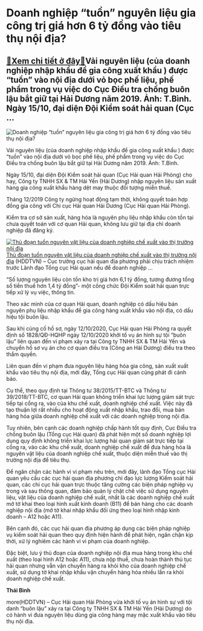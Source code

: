 Doanh nghiệp “tuồn” nguyên liệu gia công trị giá hơn 6 tỷ đồng vào tiêu thụ nội địa?
====================================================================================

[:gift:Xem chi tiết ở đây:gift:](https://hddtvn.com/doanh-nghiep-tuon-nguyen-lieu-gia-cong-tri-gia-hon-6-ty-dong-vao-tieu-thu-noi-dia/)Vải nguyên liệu (của doanh nghiệp nhập khẩu để gia công xuất khẩu ) được “tuồn” vào nội địa dưới vỏ bọc phế liệu, phế phẩm trong vụ việc do Cục Điều tra chống buôn lậu bắt giữ tại Hải Dương năm 2019. Ảnh: T.Bình. Ngày 15/10, đại diện Đội Kiểm soát hải quan (Cục …
-----------------------------------------------------------------------------------------------------------------------------------------------------------------------------------------------------------------------------------------------------------------------





![Doanh nghiệp “tuồn” nguyên liệu gia công trị giá hơn 6 tỷ đồng vào tiêu thụ nội địa?](https://hddtvn.com/wp-content/uploads/2021/01/IMG_0995.jpg "Doanh nghiệp “tuồn” nguyên liệu gia công trị giá hơn 6 tỷ đồng vào tiêu thụ nội địa?")


 Vải nguyên liệu (của doanh nghiệp nhập khẩu để gia công xuất khẩu ) được “tuồn” vào nội địa dưới vỏ bọc phế liệu, phế phẩm trong vụ việc do Cục Điều tra chống buôn lậu bắt giữ tại Hải Dương năm 2019. Ảnh: T.Bình.



Ngày 15/10, đại diện Đội Kiểm soát hải quan (Cục Hải quan Hải Phòng) cho hay, Công ty TNHH SX & TM Hải Yến (Hải Dương) nhập nguyên liệu sản xuất hàng gia công xuất khẩu hàng dệt may thuộc đối tượng miễn thuế.


Tháng 12/2019 Công ty ngừng hoạt động tạm thời, không quyết toán hợp đồng gia công với Chi cục Hải quan Hải Dương (Cục Hải quan Hải Phòng).


Kiểm tra cơ sở sản xuất, hàng hóa là nguyên phụ liệu nhập khẩu còn tồn tại chưa quyết toán với cơ quan Hải quan, không lưu giữ tại địa chỉ doanh nghiệp đã đăng ký.





[![Thủ đoạn tuồn nguyên vật liệu của doanh nghiệp chế xuất vào thị trường nội địa](https://hddtvn.com/wp-content/uploads/2021/01/IMG_0980.jpg "Thủ đoạn tuồn nguyên vật liệu của doanh nghiệp chế xuất vào thị trường nội địa")](https://haiquanonline.com.vn/thu-doan-tuon-nguyen-vat-lieu-cua-doanh-nghiep-che-xuat-vao-thi-truong-noi-dia-135045.html "Thủ đoạn tuồn nguyên vật liệu của doanh nghiệp chế xuất vào thị trường nội địa") 
[Thủ đoạn tuồn nguyên vật liệu của doanh nghiệp chế xuất vào thị trường nội địa](https://haiquanonline.com.vn/thu-doan-tuon-nguyen-vat-lieu-cua-doanh-nghiep-che-xuat-vao-thi-truong-noi-dia-135045.html "Thủ đoạn tuồn nguyên vật liệu của doanh nghiệp chế xuất vào thị trường nội địa") 
(HDDTVN) – Cục trưởng cục hải quan địa phương phải chịu trách nhiệm trước Lãnh đạo Tổng cục Hải quan nếu để doanh nghiệp …






“Số lượng nguyên liệu còn tồn kho trị giá hơn 6,1 tỷ đồng, tương đương tổng số tiền thuế hơn 1,4 tỷ đồng”- một công chức Đội Kiểm soát hải quan trực tiếp xử lý vụ việc, thông tin.


Theo xác minh của cơ quan Hải quan, doanh nghiệp có dấu hiệu bán nguyên phụ liệu nhập khẩu để gia công hàng xuất khẩu vào nội địa, có dấu hiệu tội buôn lậu.


Sau khi củng cố hồ sơ, ngày 12/10/2020, Cục Hải quan Hải Phòng ra quyết định số 1828/QĐ-HQHP ngày 12/10/2020 khởi tố vụ án hình sự tội “buôn lậu” liên quan đến vi phạm xảy ra tại Công ty TNHH SX & TM Hải Yến và chuyển hồ sơ vụ án cho cơ quan điều tra (Công an Hải Dương) điều tra theo thẩm quyền.


Liên quan đến vi phạm đưa nguyên liệu hàng hóa gia công, sản xuất xuất khẩu vào tiêu thụ nội địa, mới đây, Tổng cục Hải quan cũng phát đi cảnh báo.


Cụ thể, theo quy định tại Thông tư 38/2015/TT-BTC và Thông tư 39/2018/TT-BTC, cơ quan Hải quan không triển khai lực lượng giám sát trực tiếp tại cổng ra, vào của khu chế xuất, doanh nghiệp chế xuất. Việc này đã tạo thuận lợi rất nhiều cho hoạt động xuất nhập khẩu, trao đổi, mua bán hàng hóa giữa doanh nghiệp chế xuất với các doanh nghiệp trong nội địa.


Tuy nhiên, bên cạnh các doanh nghiệp chấp hành tốt quy định, Cục Điều tra chống buôn lậu (Tổng cục Hải quan) đã phát hiện một số doanh nghiệp lợi dụng quy định không triển khai lực lượng hải quan giám sát trực tiếp tại cổng ra, vào các khu chế xuất, doanh nghiệp chế xuất để đưa hàng hóa là nguyên vật liệu của doanh nghiệp chế xuất, thuộc diện miễn thuế vào thị trường nội địa để tiêu thụ.


Để ngăn chặn các hành vi vi phạm nêu trên, mới đây, lãnh đạo Tổng cục Hải quan yêu cầu các cục hải quan địa phương chỉ đạo lực lượng Kiểm soát hải quan, các chi cục hải quan trực thuộc tăng cường các biện pháp nghiệp vụ trong và sau thông quan, đảm bảo quản lý chặt chẽ việc sử dụng nguyên liệu, vật liệu của doanh nghiệp chế xuất, nhất là các doanh nghiệp chế xuất mở tờ khai theo loại hình xuất kinh doanh (B11) để bán hàng cho các doanh nghiệp nội địa (mở tờ khai nhập khẩu đối ứng theo loại hình nhập kinh doanh – A12 hoặc A11).


Bên cạnh đó, các cục hải quan địa phương áp dụng các biện pháp nghiệp vụ kiểm soát hải quan theo quy định hiện hành để phát hiện, ngăn chặn kịp thời, xử lý nghiêm các hành vi vi phạm của doanh nghiệp.


Đặc biệt, lưu ý thủ đoạn của doanh nghiệp nội địa mua hàng trong khu chế xuất (theo loại hình A12 hoặc A11), chưa nộp thuế, chưa hoàn thành thủ tục hải quan nhưng vẫn vận chuyển hàng ra khỏi kho của doanh nghiệp chế xuất, sử dụng tờ khai nhập khẩu vận chuyển hàng hóa nhiều lần ra khỏi doanh nghiệp chế xuất.




**Thái Bình**



more(HDDTVN) – Cục Hải quan Hải Phòng vừa khởi tố vụ án hình sự với tội danh “buôn lậu” xảy ra tại Công ty TNHH SX & TM Hải Yến (Hải Dương) do có hành vi đưa nguyên liệu dùng gia công hàng may mặc xuất khẩu vào tiêu thụ nội địa.


